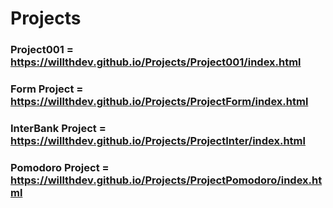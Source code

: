 # Projects

### Project001 = https://willthdev.github.io/Projects/Project001/index.html

### Form Project = https://willthdev.github.io/Projects/ProjectForm/index.html

### InterBank Project = https://willthdev.github.io/Projects/ProjectInter/index.html

### Pomodoro Project = https://willthdev.github.io/Projects/ProjectPomodoro/index.html
